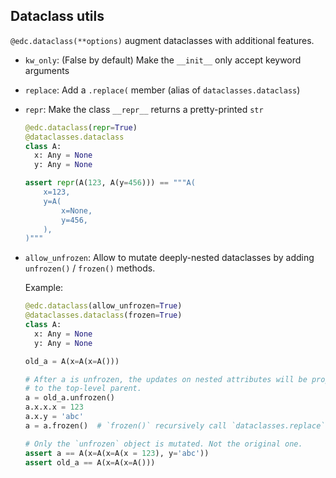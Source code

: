 ## Dataclass utils

`@edc.dataclass(**options)` augment dataclasses with additional
features.

* `kw_only`: (False by default) Make the `__init__` only accept keyword
  arguments
* `replace`: Add a `.replace(` member (alias of `dataclasses.dataclass`)
* `repr`: Make the class `__repr__` returns a pretty-printed `str`

  ```python
  @edc.dataclass(repr=True)
  @dataclasses.dataclass
  class A:
    x: Any = None
    y: Any = None

  assert repr(A(123, A(y=456))) == """A(
      x=123,
      y=A(
          x=None,
          y=456,
      ),
  )"""
  ```

* `allow_unfrozen`: Allow to mutate deeply-nested dataclasses by adding `unfrozen()` / `frozen()`
  methods.

  Example:

  ```python
  @edc.dataclass(allow_unfrozen=True)
  @dataclasses.dataclass(frozen=True)
  class A:
    x: Any = None
    y: Any = None

  old_a = A(x=A(x=A()))

  # After a is unfrozen, the updates on nested attributes will be propagated
  # to the top-level parent.
  a = old_a.unfrozen()
  a.x.x.x = 123
  a.x.y = 'abc'
  a = a.frozen()  # `frozen()` recursively call `dataclasses.replace`

  # Only the `unfrozen` object is mutated. Not the original one.
  assert a == A(x=A(x=A(x = 123), y='abc'))
  assert old_a == A(x=A(x=A()))
  ```
